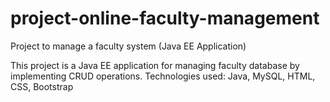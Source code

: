 # project-online-faculty-management
Project to manage a faculty system (Java EE Application)

This project is a Java EE application for managing faculty database by implementing CRUD operations.
Technologies used: Java, MySQL, HTML, CSS, Bootstrap
